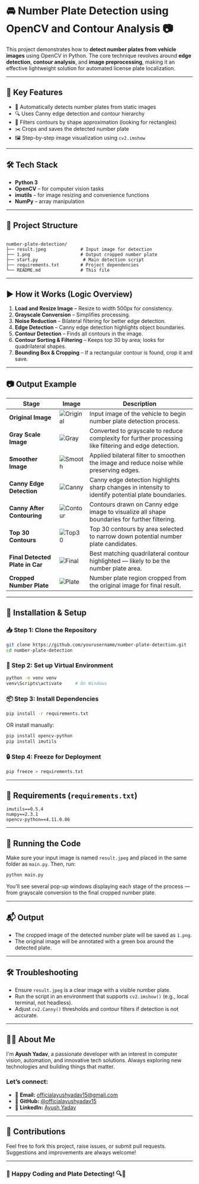 
# 🚘 Number Plate Detection using OpenCV and Contour Analysis 📷

This project demonstrates how to **detect number plates from vehicle images** using OpenCV in Python. The core technique revolves around **edge detection**, **contour analysis**, and **image preprocessing**, making it an effective lightweight solution for automated license plate localization.

---

## 📌 Key Features

- 📸 Automatically detects number plates from static images
- 🔍 Uses Canny edge detection and contour hierarchy
- 🧠 Filters contours by shape approximation (looking for rectangles)
- ✂️ Crops and saves the detected number plate
- 🖼 Step-by-step image visualization using `cv2.imshow`

---

## 🛠 Tech Stack

- **Python 3**
- **OpenCV** – for computer vision tasks
- **imutils** – for image resizing and convenience functions
- **NumPy** – array manipulation

---

## 📂 Project Structure

```

number-plate-detection/
├── result.jpeg             # Input image for detection
├── 1.png                   # Output cropped number plate
├── start.py                 # Main detection script
├── requirements.txt        # Project dependencies
└── README.md               # This file

````

---

## ▶️ How it Works (Logic Overview)

1. **Load and Resize Image** – Resize to width 500px for consistency.
2. **Grayscale Conversion** – Simplifies processing.
3. **Noise Reduction** – Bilateral filtering for better edge detection.
4. **Edge Detection** – Canny edge detection highlights object boundaries.
5. **Contour Detection** – Finds all contours in the image.
6. **Contour Sorting & Filtering** – Keeps top 30 by area; looks for quadrilateral shapes.
7. **Bounding Box & Cropping** – If a rectangular contour is found, crop it and save.

---



## 📷 Output Example

<div align="center">

| **Stage**                       | **Image**                                | **Description**                                                                                       |
| ------------------------------- | ---------------------------------------- | ----------------------------------------------------------------------------------------------------- |
| **Original Image**              | ![Original](./original_image.png)        | Input image of the vehicle to begin number plate detection process.                                   |
| **Gray Scale Image**            | ![Gray](./gray_scale_image.png)          | Converted to grayscale to reduce complexity for further processing like filtering and edge detection. |
| **Smoother Image**              | ![Smooth](./smoother_image.png)          | Applied bilateral filter to smoothen the image and reduce noise while preserving edges.               |
| **Canny Edge Detection**        | ![Canny](./canny_edge.png)               | Canny edge detection highlights sharp changes in intensity to identify potential plate boundaries.    |
| **Canny After Contouring**      | ![Contour](./canny_after_contouring.png) | Contours drawn on Canny edge image to visualize all shape boundaries for further filtering.           |
| **Top 30 Contours**             | ![Top30](./top_30_contour.png)           | Top 30 contours by area selected to narrow down potential number plate candidates.                    |
| **Final Detected Plate in Car** | ![Final](./final_image.png)              | Best matching quadrilateral contour highlighted — likely to be the number plate area.                 |
| **Cropped Number Plate**        | ![Plate](./number_plate.png)             | Number plate region cropped from the original image for final result.                                 |

</div>



---

## 🧪 Installation & Setup

### 📥 Step 1: Clone the Repository

```bash
git clone https://github.com/yourusername/number-plate-detection.git
cd number-plate-detection
````

### 🧱 Step 2: Set up Virtual Environment

```bash
python -m venv venv
venv\Scripts\activate     # On Windows
```

### 📦 Step 3: Install Dependencies

```bash
pip install -r requirements.txt
```

OR install manually:

```bash
pip install opencv-python
pip install imutils
```

### 🔒 Step 4: Freeze for Deployment

```bash
pip freeze > requirements.txt
```

---

## 🧾 Requirements (`requirements.txt`)

```
imutils==0.5.4
numpy==2.3.1
opencv-python==4.11.0.86
```

---

## 🚀 Running the Code

Make sure your input image is named `result.jpeg` and placed in the same folder as `main.py`. Then, run:

```bash
python main.py
```

You'll see several pop-up windows displaying each stage of the process — from grayscale conversion to the final cropped number plate.

---

## 📬 Output

* The cropped image of the detected number plate will be saved as `1.png`.
* The original image will be annotated with a green box around the detected plate.

---

## 🛠 Troubleshooting

* Ensure `result.jpeg` is a clear image with a visible number plate.
* Run the script in an environment that supports `cv2.imshow()` (e.g., local terminal, not headless).
* Adjust `cv2.Canny()` thresholds and contour filters if detection is not accurate.

---

## 🙋‍♂️ About Me

I'm **Ayush Yadav**, a passionate developer with an interest in computer vision, automation, and innovative tech solutions.
Always exploring new technologies and building things that matter.

### Let’s connect:

* 📧 **Email:** [officialayushyadav15@gmail.com](mailto:officialayushyadav15@gmail.com)
* 💼 **GitHub:** [@officialayushyadav15](https://github.com/officialayushyadav15)
* 🔗 **LinkedIn:** [Ayush Yadav](https://www.linkedin.com/in/ayush-yadav-408924230/)

---

## 🤝 Contributions

Feel free to fork this project, raise issues, or submit pull requests. Suggestions and improvements are always welcome!

---

### 🎯 Happy Coding and Plate Detecting! 🔍🚗



